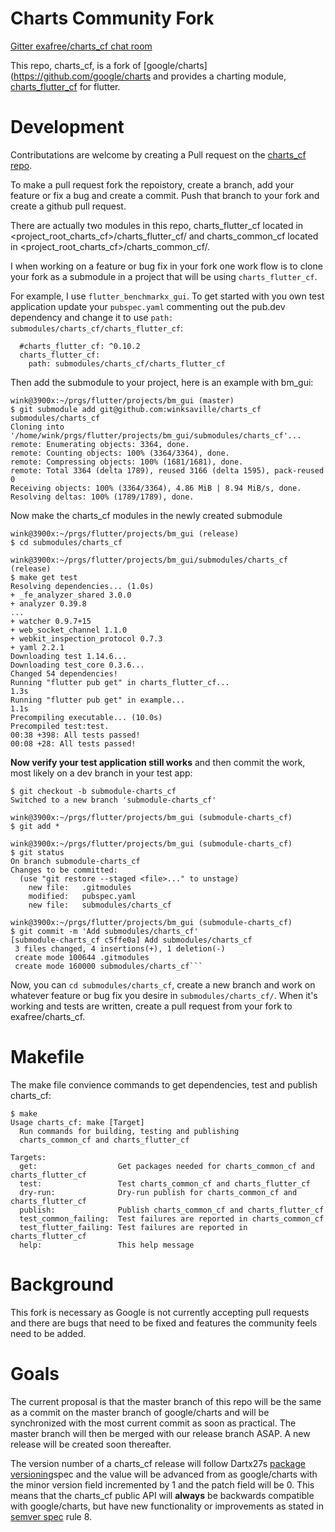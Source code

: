 # Charts Community Fork

[Gitter exafree/charts_cf chat room](https://gitter.im/exafree/charts_cf)

This repo, charts_cf, is a fork of [google/charts](https://github.com/google/charts
and provides a charting module, [charts_flutter_cf](https://pub.dev/packages/charts_flutter_cf) for flutter.

# Development

Contributations are welcome by creating a Pull request on the [charts_cf repo](https://github.com/exafree/charts_cf).

To make a pull request fork the repoistory, create a branch,
add your feature or fix a bug and create a commit. Push that branch to
your fork and create a github pull request.

There are actually two modules in this repo, charts_flutter_cf located in
<project_root_charts_cf>/charts_flutter_cf/ and charts_common_cf located in
<project_root_charts_cf>/charts_common_cf/.

I when working on a feature or bug fix in your fork one work flow is to clone
your fork as a submodule in a project that will be using `charts_flutter_cf`.

For example, I use `flutter_benchmarkx_gui`. To get started with you own
test application update your `pubspec.yaml` commenting out the pub.dev
dependency and change it to use `path: submodules/charts_cf/charts_flutter_cf`:
```
  #charts_flutter_cf: ^0.10.2
  charts_flutter_cf:
    path: submodules/charts_cf/charts_flutter_cf
```

Then add the submodule to your project, here is an example with bm_gui:
```
wink@3900x:~/prgs/flutter/projects/bm_gui (master)
$ git submodule add git@github.com:winksaville/charts_cf submodules/charts_cf
Cloning into '/home/wink/prgs/flutter/projects/bm_gui/submodules/charts_cf'...
remote: Enumerating objects: 3364, done.
remote: Counting objects: 100% (3364/3364), done.
remote: Compressing objects: 100% (1681/1681), done.
remote: Total 3364 (delta 1789), reused 3166 (delta 1595), pack-reused 0
Receiving objects: 100% (3364/3364), 4.86 MiB | 8.94 MiB/s, done.
Resolving deltas: 100% (1789/1789), done.
```

Now make the charts_cf modules in the newly created submodule
```
wink@3900x:~/prgs/flutter/projects/bm_gui (release)
$ cd submodules/charts_cf

wink@3900x:~/prgs/flutter/projects/bm_gui/submodules/charts_cf (release)
$ make get test
Resolving dependencies... (1.0s)
+ _fe_analyzer_shared 3.0.0
+ analyzer 0.39.8
...
+ watcher 0.9.7+15
+ web_socket_channel 1.1.0
+ webkit_inspection_protocol 0.7.3
+ yaml 2.2.1
Downloading test 1.14.6...
Downloading test_core 0.3.6...
Changed 54 dependencies!
Running "flutter pub get" in charts_flutter_cf...                   1.3s
Running "flutter pub get" in example...                             1.1s
Precompiling executable... (10.0s)
Precompiled test:test.
00:38 +398: All tests passed!
00:08 +28: All tests passed!
```

**Now verify your test application still works** and then commit the work,
most likely on a dev branch in your test app:
```
$ git checkout -b submodule-charts_cf
Switched to a new branch 'submodule-charts_cf'

wink@3900x:~/prgs/flutter/projects/bm_gui (submodule-charts_cf)
$ git add *

wink@3900x:~/prgs/flutter/projects/bm_gui (submodule-charts_cf)
$ git status
On branch submodule-charts_cf
Changes to be committed:
  (use "git restore --staged <file>..." to unstage)
	new file:   .gitmodules
	modified:   pubspec.yaml
	new file:   submodules/charts_cf

wink@3900x:~/prgs/flutter/projects/bm_gui (submodule-charts_cf)
$ git commit -m 'Add submodules/charts_cf'
[submodule-charts_cf c5ffe0a] Add submodules/charts_cf
 3 files changed, 4 insertions(+), 1 deletion(-)
 create mode 100644 .gitmodules
 create mode 160000 submodules/charts_cf```
```

Now, you can `cd submodules/charts_cf`, create a new branch and work on
whatever feature or bug fix you desire in `submodules/charts_cf/`. When it's
working and tests are written, create a pull request from your fork to
exafree/charts_cf.

# Makefile

The make file convience commands to get dependencies, test and publish
charts_cf:
```
$ make
Usage charts_cf: make [Target]
  Run commands for building, testing and publishing
  charts_common_cf and charts_flutter_cf

Targets:
  get:                  Get packages needed for charts_common_cf and charts_flutter_cf
  test:                 Test charts_common_cf and charts_flutter_cf
  dry-run:              Dry-run publish for charts_common_cf and charts_flutter_cf
  publish:              Publish charts_common_cf and charts_flutter_cf
  test_common_failing:  Test failures are reported in charts_common_cf
  test_flutter_failing: Test failures are reported in charts_flutter_cf
  help:                 This help message
```
# Background

This fork is necessary as Google is not currently accepting pull
requests and there are bugs that need to be fixed and features the
community feels need to be added.

# Goals

The current proposal is that the master branch of this repo
will be the same as a commit on the master branch of
google/charts and will be synchronized with the most
current commit as soon as practical. The master branch will
then be merged with our release branch ASAP. A new release
will be created soon thereafter.

The version number of a charts_cf release will follow
Dartx27s [package versioning](https://dart.dev/tools/pub/versioning)spec and the value will be advanced from as google/charts with
the minor version field incremented by 1 and the patch field will
be 0. This means that the charts_cf public API will
**always** be backwards compatible with google/charts, but have
new functionality or improvements as stated in
[semver spec](https://semver.org/spec/v2.0.0-rc.1.html) rule 8.
